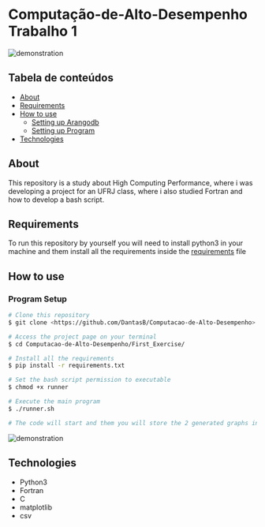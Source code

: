 # Computação-de-Alto-Desempenho Trabalho 1

![demonstration](https://cdn.discordapp.com/attachments/499753935754756098/832409443785375794/unknown.png)

## Tabela de conteúdos

<!--ts-->
   * [About](#about)
   * [Requirements](#requirements)
   * [How to use](#how-to-use)
      * [Setting up Arangodb](#arangodb-setup)    
      * [Setting up Program](#program-setup)
   * [Technologies](#technologies)
<!--te-->

## About

This repository is a study about High Computing Performance, where i was developing a project for an UFRJ class, where i also studied Fortran and how to develop a bash script.

## Requirements

To run this repository by yourself you will need to install python3 in your machine and them install all the requirements inside the [requirements](requirements.txt) file

## How to use

### Program Setup

```bash
# Clone this repository
$ git clone <https://github.com/DantasB/Computacao-de-Alto-Desempenho>

# Access the project page on your terminal
$ cd Computacao-de-Alto-Desempenho/First_Exercise/

# Install all the requirements
$ pip install -r requirements.txt

# Set the bash script permission to executable
$ chmod +x runner

# Execute the main program
$ ./runner.sh

# The code will start and them you will store the 2 generated graphs in the image_files folder 
```
![demonstration](https://cdn.discordapp.com/attachments/499753935754756098/832410942033756191/unknown.png)


## Technologies

* Python3
* Fortran
* C
* matplotlib
* csv

